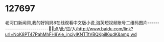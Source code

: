 # 127697
老河口新闻网,我的好妈妈8在线观看中文版小说,泡芙短视频账号二维码图片----------------------------📆📆点/此/进/入/http://www.baidu.com/link?url=NoK8PT47PahMhFH8Vie_jnciyIKNTTtVBQKpill6udK&amp;wd
